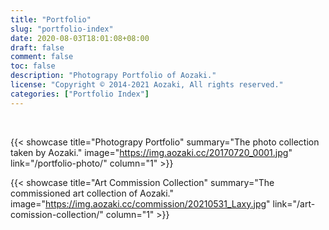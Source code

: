 ```yaml
---
title: "Portfolio"
slug: "portfolio-index"
date: 2020-08-03T18:01:08+08:00
draft: false
comment: false
toc: false
description: "Photograpy Portfolio of Aozaki."
license: "Copyright © 2014-2021 Aozaki, All rights reserved."
categories: ["Portfolio Index"]
---
```


<br>

{{< showcase title="Photograpy Portfolio" summary="The photo collection taken by Aozaki." image="https://img.aozaki.cc/20170720_0001.jpg" link="/portfolio-photo/" column="1" >}}

{{< showcase title="Art Commission Collection" summary="The commissioned art collection of Aozaki." image="https://img.aozaki.cc/commission/20210531_Laxy.jpg" link="/art-comission-collection/" column="1" >}}

<br>